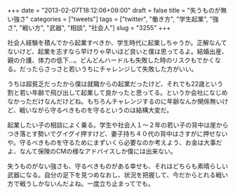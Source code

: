 +++
date = "2013-02-07T18:12:06+09:00"
draft = false
title = "失うものが無い強さ"
categories = ["tweets"]
tags = ["twitter", "働き方", "学生起業", "強さ", "戦い方", "武器", "相談", "社会人"]
slug = "3255"
+++

社会人経験を積んでから起業すべきか、学生時代に起業しちゃうか。正解なんてないけど、起業を志すなら早けりゃ早いほど良いと僕は思ってるよ。結婚出産、親の介護、体力の低下…。どんどんハードルも失敗した時のリスクもでかくなる。だったらさっさと若いうちにチャレンジして失敗した方がいい。

うちは超貧乏だったから僕は就職からの起業だったけど、それでも22歳という割と若い年齢で飛び出して起業して良かったと思ってる。というか会社になじめなかっただけなんだけどね。もちろんチャレンジするのに年齢なんか関係無いけど、戦いながら守るべきものを守るというのは結構大変だ。

起業したい子の相談によく乗る。学生や社会人１〜２年の若い子の背中は崖からつき落とす勢いでグイグイ押すけど、妻子持ち４０代の背中はさすがに押せないや。守るべきものを守るためにまずいくら必要なのか考えよう、お金は大事だよ、なんて保険のCMの様なアドバイスしか僕には出来ない。

失うものがない強さも、守るべきものがある幸せも、それはどちらも素晴らしい武器になる。自分の足下を見つめなおし、状況を把握して、今だからとれる戦い方で戦うしかないんだよね。一度立ち止まってでも。
